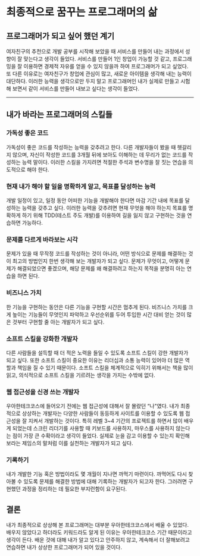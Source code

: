 # 최종적으로 꿈꾸는 프로그래머의 삶

## 프로그래머가 되고 싶어 했던 계기

여자친구의 추천으로 개발 공부를 시작해 보았을 때 서비스를 만들어 내는 과정에서 성향이 잘 맞는다고 생각이 들었다. 서비스를 만들어 1인 창업이 가능할 것 같고, 프로그래밍을 잘 이용하면 경제적 자유를 얻을 수 있지 않을까 하여 프로그래머가 되고 싶었다. 또 다른 이유로는 여자친구가 창업에 관심이 많고, 새로운 아이템을 생각해 내는 능력이 대단하다. 이러한 능력을 생각으로만 두지 말고 프로그래머인 내가 실제로 만들고 시험해 보면서 같이 서비스를 만들어 내보고 싶다는 생각이 들었다.

---

## 내가 바라는 프로그래머의 스킬들

### 가독성 좋은 코드

가독성이 좋은 코드를 작성하는 능력을 갖추려고 한다. 다른 개발자들이 봤을 때 헷갈리지 않으며, 자신이 작성한 코드를 3개월 뒤에 보아도 이해하는 데 무리가 없는 코드를 작성하는 능력 말이다. 이러한 스킬을 가지려면 적절한 주석과 변수명을 잘 짓는 연습을 의도적으로 해야 한다.

### 현재 내가 해야 할 일을 명확하게 알고, 목표를 달성하는 능력

개발 일정이 있고, 일정 동안 어떠한 기능을 개발해야 한다면 마감 기간 내에 목표를 달성하는 능력을 갖추고 싶다. 이러한 능력을 갖추려면 현재 무엇을 해야 하는지 목표를 명확하게 하기 위해 TDD(테스트 주도 개발)를 이용하여 길을 잃지 않고 구현하는 것을 연습하면 가능하다.

### 문제를 다르게 바라보는 시각

문제가 있을 때 무작정 코드를 작성하는 것이 아니라, 어떤 방식으로 문제를 해결하는 것이 최고의 방법인지 한번 생각해 보는 개발자가 되고 싶다. 문제가 무엇이고, 어떻게 문제가 해결되었으면 좋겠으며, 해당 문제를 왜 해결하려고 하는지 목적을 분명히 아는 연습을 하면 된다.

### 비즈니스 가치

한 기능을 구현하는 동안은 다른 기능을 구현할 시간은 멈추게 된다. 비즈니스 가치를 크게 높이는 기능들이 무엇인지 파악하고 우선순위를 두어 투입한 시간 대비 얻는 것이 많은 것부터 구현할 줄 아는 개발자가 되고 싶다.

### 소프트 스킬을 강화한 개발자

다른 사람들을 설득할 때 더 적은 노력을 들일 수 있도록 소프트 스킬이 강한 개발자가 되고 싶다. 또한 소프트 스킬이 중요한 이유는 리더십과 소통 능력이 있어야 더 많은 역할과 책임을 질 수 있기 때문이다. 소프트 스킬을 체계적으로 익히기 위해서는 책을 많이 읽고, 의식적으로 소프트 스킬을 기르려는 생각을 가지는 수밖에 없다.

### 웹 접근성을 신경 쓰는 개발자

우아한테크코스에 들어오기 전에는 웹 접근성에 대해서 잘 몰랐던 “나"였다. 내가 최종적으로 상상하는 개발자는 다양한 사람들이 동등하게 사이트를 이용할 수 있도록 웹 접근성을 잘 지켜서 개발하는 것이다. 특히 레벨 3~4 기간의 프로젝트를 하면서 많이 배우게 되었는데 스크린 리더기를 사용할 때 키보드를 사용하지, 마우스를 사용하지 않는다는 점이 가장 큰 수확이라고 생각이 들었다. 실제로 눈을 감고 이용할 수 있는지 확인해 보라는 제임스의 말처럼 이를 실천하는 개발자가 되고 싶다.

### 기록하기

내가 개발한 기능 혹은 방법이라도 몇 개월이 지나면 까먹기 마련이다. 까먹어도 다시 찾아볼 수 있도록 문제를 해결한 방법에 대해 기록하는 개발자가 되고자 한다. 그러려면 구현했던 과정을 정리하는 데 필요한 부지런함이 요구된다.

## 결론

내가 최종적으로 상상해 본 프로그래머는 대부분 우아한테크코스에서 배울 수 있었다. 배우지 않았다고 하더라도 키워드라도 알게 된 이유는 우아한테크코스 기간 때문이라고 생각이 든다. 배운 것에 대해 내가 알고 있다고 안주하지 않고, 계속해서 더 잘해보려고 연습하면 내가 상상한 프로그래머가 되어 있을 것이다.
